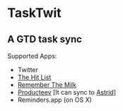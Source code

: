 TaskTwit
==========
A GTD task sync
--------------

Supported Apps:

* Twitter
* [The Hit List](http://www.potionfactory.com/thehitlist/)
* [Remember The Milk](http://www.rememberthemilk.com/)
* [Producteev](http://www.producteev.com/) [It can sync to [Astrid](http://weloveastrid.com/)]
* Reminders.app (on OS X)
